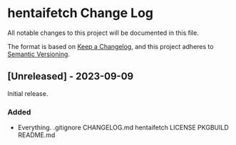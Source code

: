 # hentaifetch Change Log

All notable changes to this project will be documented in this file.

The format is based on [Keep a Changelog](https://keepachangelog.com/en/1.0.0/),
and this project adheres to [Semantic Versioning](https://semver.org/spec/v2.0.0.html).

## [Unreleased] - 2023-09-09

Initial release.

### Added

-   Everything.
    .gitignore
    CHANGELOG.md
    hentaifetch
    LICENSE
    PKGBUILD
    README.md
